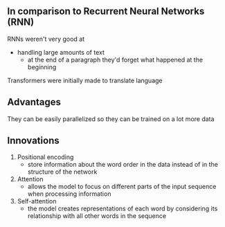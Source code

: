 ## In comparison to Recurrent Neural Networks (RNN)
RNNs weren't very good at 
- handling large amounts of text
	- at the end of a paragraph they'd forget what happened at the beginning

Transformers were initially made to translate language

## Advantages 
They can be easily parallelized so they can be trained on a lot more data

## Innovations
1. Positional encoding
	- store information about the word order in the data instead of in the structure of the network
2. Attention
	- allows the model to focus on different parts of the input sequence when processing information
3. Self-attention
	- the model creates representations of each word by considering its relationship with all other words in the sequence

